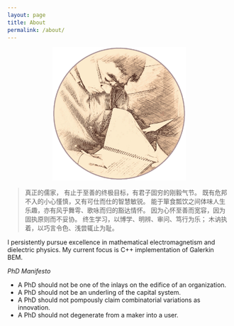 ```yaml
---
layout: page
title: About
permalink: /about/
---
```


<p align="center"><img width="300px" src="/assets/tjh-avatar.png" alt="tjh-avatar" /></p>

> 真正的儒家，
> 有止于至善的终极目标，有君子固穷的刚毅气节。
> 既有危邦不入的小心慬慎，又有可仕而仕的智慧敏锐。
> 能于箪食瓢饮之间体味人生乐趣，亦有风乎舞雩、歌咏而归的豁达情怀。
> 因为心怀至善而宽容，因为固执原则而不妥协。
> 终生学习，以博学、明辨、审问、笃行为乐；
> 木讷执着，以巧言令色、浅尝辄止为耻。

I persistently pursue excellence in mathematical electromagnetism and dielectric physics. My current focus is C++ implementation of Galerkin BEM.

_PhD Manifesto_

* A PhD should not be one of the inlays on the edifice of an organization.
* A PhD should not be an underling of the capital system.
* A PhD should not pompously claim combinatorial variations as innovation.
* A PhD should not degenerate from a maker into a user.
